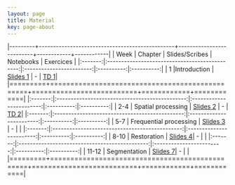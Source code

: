 ```yaml
---
layout: page
title: Material
key: page-about
---
```

 

|---------+------------------------------------------------+--------------------------+------------+------------|
| Week    |          Chapter                               | Slides/Scribes           | Notebooks  |  Exercices |
|:-------:|:----------------------------------------------:|:------------------------:|:----------:|:----------:|
|   1     |Introduction                                    | [Slides 1](slides#intro) |      -     |   [TD 1](td/TD.pdf)|
|=========+================================================+==========================+============+============|
|:-------:|:----------------------------------------------:|:------------------------:|:----------:|:----------:|
|  2-4    | Spatial processing                             | [Slides 2](slides#)      |      -     |  [TD 2](td/TD2.pdf)|
|:-------:|:----------------------------------------------:|:------------------------:|:----------:|:----------:|
|  5-7    | Frequential processing                         | [Slides 3](slides#)   |      -     |            |
|:-------:|:----------------------------------------------:|:------------------------:|:----------:|:----------:|
|  8-10   | Restoration                                    | [Slides 4](slides#)|      -     |            |
|:-------:|:----------------------------------------------:|:------------------------:|:----------:|:----------:|
| 11-12   | Segmentation                                   | [Slides 7](slides#)|      -     |            |
|=========+================================================+==========================+============+============|
